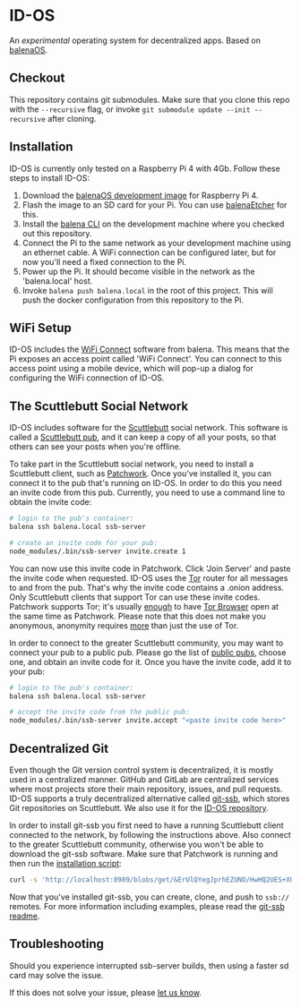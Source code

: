 ID-OS
=====

An *experimental* operating system for decentralized apps.
Based on [balenaOS][1].

Checkout
--------

This repository contains git submodules. Make sure that you clone this repo with
the `--recursive` flag, or invoke `git submodule update --init --recursive`
after cloning.

Installation
------------

ID-OS is currently only tested on a Raspberry Pi 4 with 4Gb. Follow these steps
to install ID-OS:

  1. Download the [balenaOS development image][2] for Raspberry Pi 4.
  2. Flash the image to an SD card for your Pi. You can use [balenaEtcher][3]
      for this.
  3. Install the [balena CLI][4] on the development machine where you checked
      out this repository.
  4. Connect the Pi to the same network as your development machine using an
      ethernet cable. A WiFi connection can be configured later, but for now
      you'll need a fixed connection to the Pi.
  5. Power up the Pi. It should become visible in the network as the
      'balena.local' host.
  6. Invoke `balena push balena.local` in the root of this project. This will
      push the docker configuration from this repository to the Pi.

WiFi Setup
----------

ID-OS includes the [WiFi Connect][5] software from balena. This means that the
Pi exposes an access point called 'WiFi Connect'. You can connect to this access
point using a mobile device, which will pop-up a dialog for configuring the WiFi
connection of ID-OS.

The Scuttlebutt Social Network
-------------------------------

ID-OS includes software for the [Scuttlebutt][7] social network. This software
is called a [Scuttlebutt pub][8], and it can keep a copy of all your posts, so
that others can see your posts when you're offline.

To take part in the Scuttlebutt social network, you need to install a
Scuttlebutt client, such as [Patchwork][9]. Once you've installed it, you can
connect it to the pub that's running on ID-OS. In order to do this you need an
invite code from this pub. Currently, you need to use a command line to obtain
the invite code:

```bash
# login to the pub's container:
balena ssh balena.local ssb-server

# create an invite code for your pub:
node_modules/.bin/ssb-server invite.create 1
```

You can now use this invite code in Patchwork. Click 'Join Server' and paste the
invite code when requested. ID-OS uses the [Tor][10] router for all messages to
and from the pub. That's why the invite code contains a .onion address. Only
Scuttlebutt clients that support Tor can use these invite codes. Patchwork
supports Tor; it's usually [enough][12] to have [Tor Browser][11] open at the
same time as Patchwork. Please note that this does not make you anonymous,
anonymity requires [more][13] than just the use of Tor.

In order to connect to the greater Scuttlebutt community, you may want to
connect your pub to a public pub. Please go the list of [public pubs][16],
choose one, and obtain an invite code for it. Once you have the invite code, add
it to your pub:

```bash
# login to the pub's container:
balena ssh balena.local ssb-server

# accept the invite code from the public pub:
node_modules/.bin/ssb-server invite.accept "<paste invite code here>"
```

Decentralized Git
-----------------

Even though the Git version control system is decentralized, it is mostly used
in a centralized manner. GitHub and GitLab are centralized services where most
projects store their main repository, issues, and pull requests. ID-OS supports
a truly decentralized alternative called [git-ssb][14], which stores Git
repositories on Scuttlebutt. We also use it for the [ID-OS repository][15].

In order to install git-ssb you first need to have a running Scuttlebutt client
connected to the network, by following the instructions above. Also connect to
the greater Scuttlebutt community, otherwise you won't be able to download the
git-ssb software. Make sure that Patchwork is running and then run the
[installation script][17]:

```bash
curl -s 'http://localhost:8989/blobs/get/&ErUlQYegJprhEZUNO/HwHQ2UES+XUpT1XIb27GTGjT0=.sha256' | sh
```

Now that you've installed git-ssb, you can create, clone, and push to `ssb://`
remotes. For more information including examples, please read the [git-ssb
readme][18].

Troubleshooting
---------------

Should you experience interrupted ssb-server builds, then using a faster sd card
may solve the issue.

If this does not solve your issue, please [let us know][6].

[1]: https://balena.io
[2]: https://www.balena.io/os/#download
[3]: https://www.balena.io/etcher/
[4]: https://github.com/balena-io/balena-cli/blob/master/INSTALL.md
[5]: https://github.com/balena-io/wifi-connect
[6]: https://github.com/markspanbroek/id-os/issues
[7]: https://scuttlebutt.nz
[8]: https://handbook.scuttlebutt.nz/faq/basics/pub.html
[9]: https://github.com/ssbc/patchwork/blob/master/README.md
[10]: https://www.torproject.org
[11]: https://www.torproject.org/download/
[12]: https://handbook.scuttlebutt.nz/faq/misc/tor
[13]: https://www.whonix.org/wiki/DoNot
[14]: https://git.scuttlebot.io/%25n92DiQh7ietE%2BR%2BX%2FI403LQoyf2DtR3WQfCkDKlheQU%3D.sha256
[15]: https://git.scuttlebot.io/%252BPN%2B%2F97k9XBiE8yYRFqL0Wp6y0kMeplY6XMKSpUhmU%3D.sha256
[16]: https://github.com/ssbc/ssb-server/wiki/Pub-Servers
[17]: https://viewer.scuttlebot.io/%259%2F2M5lUETpt7uVbbf%2BPocNHqtwWpPyIkQP3TPoELPBc%3D.sha256
[18]: https://git.scuttlebot.io/%25n92DiQh7ietE%2BR%2BX%2FI403LQoyf2DtR3WQfCkDKlheQU%3D.sha256
